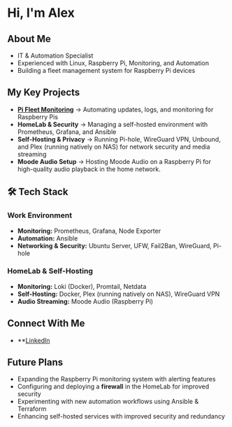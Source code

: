 # Hi, I'm Alex 

##  About Me
- IT & Automation Specialist
- Experienced with Linux, Raspberry Pi, Monitoring, and Automation
- Building a fleet management system for Raspberry Pi devices

##  My Key Projects
- **[Pi Fleet Monitoring](https://github.com/gorman-ap/rpi-fleet-management)** → Automating updates, logs, and monitoring for Raspberry Pis
- **HomeLab & Security** → Managing a self-hosted environment with Prometheus, Grafana, and Ansible
- **Self-Hosting & Privacy** → Running Pi-hole, WireGuard VPN, Unbound, and Plex (running natively on NAS) for network security and media streaming
- **Moode Audio Setup** → Hosting Moode Audio on a Raspberry Pi for high-quality audio playback in the home network.

## 🛠️ Tech Stack

### **Work Environment**
- **Monitoring:** Prometheus, Grafana, Node Exporter
- **Automation:** Ansible
- **Networking & Security:** Ubuntu Server, UFW, Fail2Ban, WireGuard, Pi-hole

### **HomeLab & Self-Hosting**
- **Monitoring:** Loki (Docker), Promtail, Netdata
- **Self-Hosting:** Docker, Plex (running natively on NAS), WireGuard VPN
- **Audio Streaming:** Moode Audio (Raspberry Pi)

##  **Connect With Me**
- **[LinkedIn](https://www.linkedin.com/in/alex-gorman-86653a301/)

##  Future Plans
- Expanding the Raspberry Pi monitoring system with alerting features
- Configuring and deploying a **firewall** in the HomeLab for improved security
- Experimenting with new automation workflows using Ansible & Terraform
- Enhancing self-hosted services with improved security and redundancy
